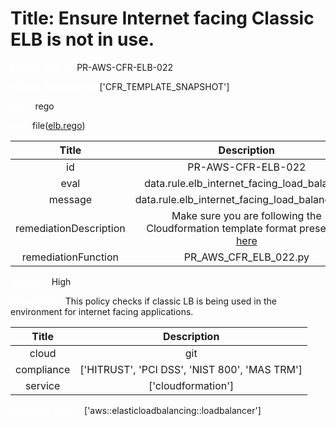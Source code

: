 



# Title: Ensure Internet facing Classic ELB is not in use.


***<font color="white">Master Test Id:</font>*** PR-AWS-CFR-ELB-022

***<font color="white">Master Snapshot Id:</font>*** ['CFR_TEMPLATE_SNAPSHOT']

***<font color="white">type:</font>*** rego

***<font color="white">rule:</font>*** file([elb.rego])  
  
  
  
  

|Title|Description|
| :---: | :---: |
|id|PR-AWS-CFR-ELB-022|
|eval|data.rule.elb_internet_facing_load_balancer|
|message|data.rule.elb_internet_facing_load_balancer_err|
|remediationDescription|Make sure you are following the Cloudformation template format presented <a href='https://docs.aws.amazon.com/AWSCloudFormation/latest/UserGuide/aws-properties-ec2-elb.html' target='_blank'>here</a>|
|remediationFunction|PR_AWS_CFR_ELB_022.py|


***<font color="white">Severity:</font>*** High

***<font color="white">Description:</font>*** This policy checks if classic LB is being used in the environment for internet facing applications.  
  
  

|Title|Description|
| :---: | :---: |
|cloud|git|
|compliance|['HITRUST', 'PCI DSS', 'NIST 800', 'MAS TRM']|
|service|['cloudformation']|


***<font color="white">Resource Types:</font>*** ['aws::elasticloadbalancing::loadbalancer']


[elb.rego]: https://github.com/prancer-io/prancer-compliance-test/tree/master/aws/iac/elb.rego
